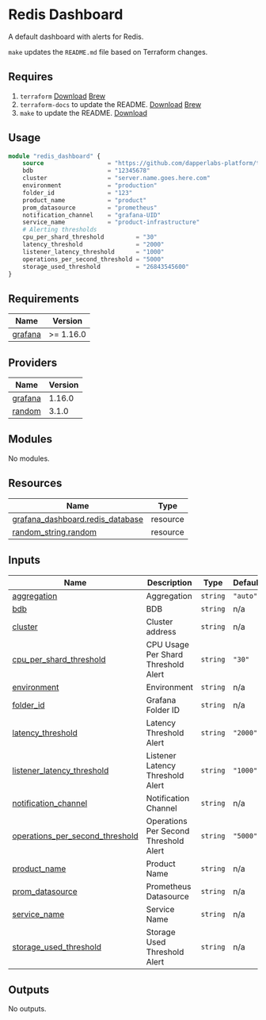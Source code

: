 # Redis Dashboard

A default dashboard with alerts for Redis.

`make` updates the `README.md` file based on Terraform changes.

## Requires

1. `terraform` [Download](https://www.terraform.io/downloads.html) [Brew](https://formulae.brew.sh/formula/terraform)
2. `terraform-docs` to update the README. [Download](https://github.com/terraform-docs/terraform-docs) [Brew](https://formulae.brew.sh/formula/terraform-docs)
3. `make` to update the README. [Download](https://www.gnu.org/software/make/)

## Usage

```terraform
module "redis_dashboard" {
    source                  = "https://github.com/dapperlabs-platform/terraform-grafana-redis-dashboard?ref=vX.Y.Z"
    bdb                     = "12345678"
    cluster                 = "server.name.goes.here.com"
    environment             = "production"
    folder_id               = "123"
    product_name            = "product"
    prom_datasource         = "prometheus"
    notification_channel    = "grafana-UID"
    service_name            = "product-infrastructure"
    # Alerting thresholds
    cpu_per_shard_threshold         = "30"
    latency_threshold               = "2000"
    listener_latency_threshold      = "1000"
    operations_per_second_threshold = "5000"
    storage_used_threshold          = "26843545600"
}
```

## Requirements

| Name | Version |
|------|---------|
| <a name="requirement_grafana"></a> [grafana](#requirement\_grafana) | >= 1.16.0 |

## Providers

| Name | Version |
|------|---------|
| <a name="provider_grafana"></a> [grafana](#provider\_grafana) | 1.16.0 |
| <a name="provider_random"></a> [random](#provider\_random) | 3.1.0 |

## Modules

No modules.

## Resources

| Name | Type |
|------|------|
| [grafana_dashboard.redis_database](https://registry.terraform.io/providers/grafana/grafana/latest/docs/resources/dashboard) | resource |
| [random_string.random](https://registry.terraform.io/providers/hashicorp/random/latest/docs/resources/string) | resource |

## Inputs

| Name | Description | Type | Default | Required |
|------|-------------|------|---------|:--------:|
| <a name="input_aggregation"></a> [aggregation](#input\_aggregation) | Aggregation | `string` | `"auto"` | no |
| <a name="input_bdb"></a> [bdb](#input\_bdb) | BDB | `string` | n/a | yes |
| <a name="input_cluster"></a> [cluster](#input\_cluster) | Cluster address | `string` | n/a | yes |
| <a name="input_cpu_per_shard_threshold"></a> [cpu\_per\_shard\_threshold](#input\_cpu\_per\_shard\_threshold) | CPU Usage Per Shard Threshold Alert | `string` | `"30"` | no |
| <a name="input_environment"></a> [environment](#input\_environment) | Environment | `string` | n/a | yes |
| <a name="input_folder_id"></a> [folder\_id](#input\_folder\_id) | Grafana Folder ID | `string` | n/a | yes |
| <a name="input_latency_threshold"></a> [latency\_threshold](#input\_latency\_threshold) | Latency Threshold Alert | `string` | `"2000"` | no |
| <a name="input_listener_latency_threshold"></a> [listener\_latency\_threshold](#input\_listener\_latency\_threshold) | Listener Latency Threshold Alert | `string` | `"1000"` | no |
| <a name="input_notification_channel"></a> [notification\_channel](#input\_notification\_channel) | Notification Channel | `string` | n/a | yes |
| <a name="input_operations_per_second_threshold"></a> [operations\_per\_second\_threshold](#input\_operations\_per\_second\_threshold) | Operations Per Second Threshold Alert | `string` | `"5000"` | no |
| <a name="input_product_name"></a> [product\_name](#input\_product\_name) | Product Name | `string` | n/a | yes |
| <a name="input_prom_datasource"></a> [prom\_datasource](#input\_prom\_datasource) | Prometheus Datasource | `string` | n/a | yes |
| <a name="input_service_name"></a> [service\_name](#input\_service\_name) | Service Name | `string` | n/a | yes |
| <a name="input_storage_used_threshold"></a> [storage\_used\_threshold](#input\_storage\_used\_threshold) | Storage Used Threshold Alert | `string` | n/a | yes |

## Outputs

No outputs.
